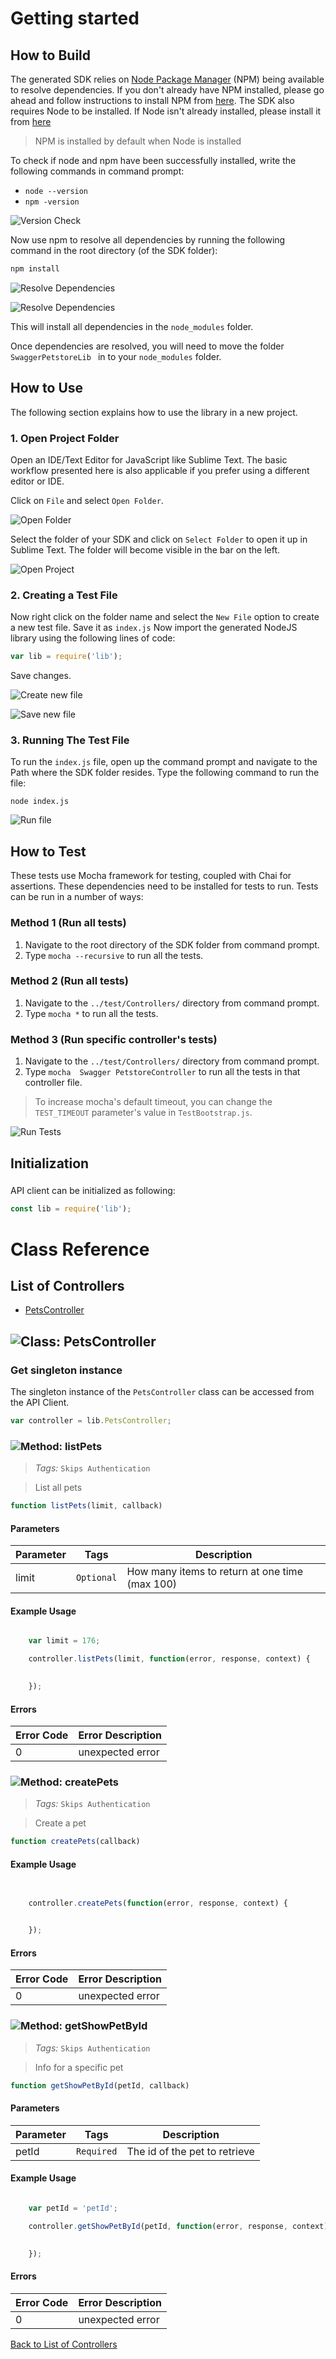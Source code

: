 # Getting started

## How to Build

The generated SDK relies on [Node Package Manager](https://www.npmjs.com/) (NPM) being available to resolve dependencies. If you don't already have NPM installed, please go ahead and follow instructions to install NPM from [here](https://nodejs.org/en/download/).
The SDK also requires Node to be installed. If Node isn't already installed, please install it from [here](https://nodejs.org/en/download/)
> NPM is installed by default when Node is installed

To check if node and npm have been successfully installed, write the following commands in command prompt:

* `node --version`
* `npm -version`

![Version Check](https://apidocs.io/illustration/nodejs?step=versionCheck&workspaceFolder=Swagger%20Petstore-Node)

Now use npm to resolve all dependencies by running the following command in the root directory (of the SDK folder):

```bash
npm install
```

![Resolve Dependencies](https://apidocs.io/illustration/nodejs?step=resolveDependency1&workspaceFolder=Swagger%20Petstore-Node)

![Resolve Dependencies](https://apidocs.io/illustration/nodejs?step=resolveDependency2)

This will install all dependencies in the `node_modules` folder.

Once dependencies are resolved, you will need to move the folder `SwaggerPetstoreLib ` in to your `node_modules` folder.

## How to Use

The following section explains how to use the library in a new project.

### 1. Open Project Folder
Open an IDE/Text Editor for JavaScript like Sublime Text. The basic workflow presented here is also applicable if you prefer using a different editor or IDE.

Click on `File` and select `Open Folder`.

![Open Folder](https://apidocs.io/illustration/nodejs?step=openFolder)

Select the folder of your SDK and click on `Select Folder` to open it up in Sublime Text. The folder will become visible in the bar on the left.

![Open Project](https://apidocs.io/illustration/nodejs?step=openProject&workspaceFolder=Swagger%20Petstore-Node)

### 2. Creating a Test File

Now right click on the folder name and select the `New File` option to create a new test file. Save it as `index.js` Now import the generated NodeJS library using the following lines of code:

```js
var lib = require('lib');
```

Save changes.

![Create new file](https://apidocs.io/illustration/nodejs?step=createNewFile&workspaceFolder=Swagger%20Petstore-Node)

![Save new file](https://apidocs.io/illustration/nodejs?step=saveNewFile&workspaceFolder=Swagger%20Petstore-Node)

### 3. Running The Test File

To run the `index.js` file, open up the command prompt and navigate to the Path where the SDK folder resides. Type the following command to run the file:

```
node index.js
```

![Run file](https://apidocs.io/illustration/nodejs?step=runProject&workspaceFolder=Swagger%20Petstore-Node)


## How to Test

These tests use Mocha framework for testing, coupled with Chai for assertions. These dependencies need to be installed for tests to run.
Tests can be run in a number of ways:

### Method 1 (Run all tests)

1. Navigate to the root directory of the SDK folder from command prompt.
2. Type `mocha --recursive` to run all the tests.

### Method 2 (Run all tests)

1. Navigate to the `../test/Controllers/` directory from command prompt.
2. Type `mocha *` to run all the tests.

### Method 3 (Run specific controller's tests)

1. Navigate to the `../test/Controllers/` directory from command prompt.
2. Type `mocha  Swagger PetstoreController`  to run all the tests in that controller file.

> To increase mocha's default timeout, you can change the `TEST_TIMEOUT` parameter's value in `TestBootstrap.js`.

![Run Tests](https://apidocs.io/illustration/nodejs?step=runTests&controllerName=Swagger%20PetstoreController)

## Initialization

### 

API client can be initialized as following:

```JavaScript
const lib = require('lib');


```



# Class Reference

## <a name="list_of_controllers"></a>List of Controllers

* [PetsController](#pets_controller)

## <a name="pets_controller"></a>![Class: ](https://apidocs.io/img/class.png ".PetsController") PetsController

### Get singleton instance

The singleton instance of the ``` PetsController ``` class can be accessed from the API Client.

```javascript
var controller = lib.PetsController;
```

### <a name="list_pets"></a>![Method: ](https://apidocs.io/img/method.png ".PetsController.listPets") listPets

> *Tags:*  ``` Skips Authentication ``` 

> List all pets


```javascript
function listPets(limit, callback)
```
#### Parameters

| Parameter | Tags | Description |
|-----------|------|-------------|
| limit |  ``` Optional ```  | How many items to return at one time (max 100) |



#### Example Usage

```javascript

    var limit = 176;

    controller.listPets(limit, function(error, response, context) {

    
    });
```

#### Errors

| Error Code | Error Description |
|------------|-------------------|
| 0 | unexpected error |




### <a name="create_pets"></a>![Method: ](https://apidocs.io/img/method.png ".PetsController.createPets") createPets

> *Tags:*  ``` Skips Authentication ``` 

> Create a pet


```javascript
function createPets(callback)
```

#### Example Usage

```javascript


    controller.createPets(function(error, response, context) {

    
    });
```

#### Errors

| Error Code | Error Description |
|------------|-------------------|
| 0 | unexpected error |




### <a name="get_show_pet_by_id"></a>![Method: ](https://apidocs.io/img/method.png ".PetsController.getShowPetById") getShowPetById

> *Tags:*  ``` Skips Authentication ``` 

> Info for a specific pet


```javascript
function getShowPetById(petId, callback)
```
#### Parameters

| Parameter | Tags | Description |
|-----------|------|-------------|
| petId |  ``` Required ```  | The id of the pet to retrieve |



#### Example Usage

```javascript

    var petId = 'petId';

    controller.getShowPetById(petId, function(error, response, context) {

    
    });
```

#### Errors

| Error Code | Error Description |
|------------|-------------------|
| 0 | unexpected error |




[Back to List of Controllers](#list_of_controllers)



